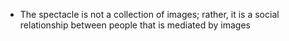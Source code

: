- The spectacle is not a collection of images; rather, it is a social relationship between people that is mediated by images

